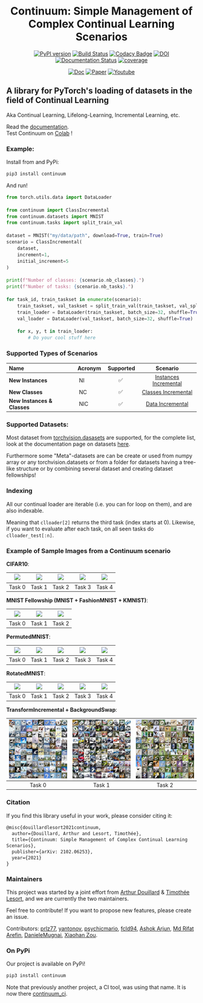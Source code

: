 <div align="center">

# Continuum: Simple Management of Complex Continual Learning Scenarios

[![PyPI version](https://badge.fury.io/py/continuum.svg)](https://badge.fury.io/py/continuum) [![Build Status](https://travis-ci.com/Continvvm/continuum.svg?branch=master)](https://travis-ci.com/Continvvm/continuum) [![Codacy Badge](https://api.codacy.com/project/badge/Grade/c3a31475bebc4036a13e6048c24eb3e0)](https://www.codacy.com/gh/Continvvm/continuum?utm_source=github.com&amp;utm_medium=referral&amp;utm_content=Continvvm/continuum&amp;utm_campaign=Badge_Grade) [![DOI](https://zenodo.org/badge/254864913.svg)](https://zenodo.org/badge/latestdoi/254864913) [![Documentation Status](https://readthedocs.org/projects/continuum/badge/?version=latest)](https://continuum.readthedocs.io/en/latest/?badge=latest)
[![coverage](coverage.svg)]()

[![Doc](https://img.shields.io/badge/Documentation-link-blue)](https://continuum.readthedocs.io/)
[![Paper](https://img.shields.io/badge/arXiv-2102.06253-brightgreen)](https://arxiv.org/abs/2102.06253)
[![Youtube](https://img.shields.io/badge/Youtube-link-purple)](https://www.youtube.com/watch?v=ntSR5oYKyhM)
</div>

## A library for PyTorch's loading of datasets in the field of Continual Learning

Aka Continual Learning, Lifelong-Learning, Incremental Learning, etc.

Read the [documentation](https://continuum.readthedocs.io/en/latest/). <br>
Test Continuum on [Colab](https://colab.research.google.com/drive/1bRx3M1YFcol9RZxBZ51brxqGWrf4-Bzn?usp=sharing) !

### Example:

Install from and PyPi:
```bash
pip3 install continuum
```

And run!
```python
from torch.utils.data import DataLoader

from continuum import ClassIncremental
from continuum.datasets import MNIST
from continuum.tasks import split_train_val

dataset = MNIST("my/data/path", download=True, train=True)
scenario = ClassIncremental(
    dataset,
    increment=1,
    initial_increment=5
)

print(f"Number of classes: {scenario.nb_classes}.")
print(f"Number of tasks: {scenario.nb_tasks}.")

for task_id, train_taskset in enumerate(scenario):
    train_taskset, val_taskset = split_train_val(train_taskset, val_split=0.1)
    train_loader = DataLoader(train_taskset, batch_size=32, shuffle=True)
    val_loader = DataLoader(val_taskset, batch_size=32, shuffle=True)

    for x, y, t in train_loader:
        # Do your cool stuff here
```

### Supported Types of Scenarios

|Name | Acronym | Supported | Scenario |
|:----|:---|:---:|:---:|
| **New Instances** | NI | :white_check_mark: | [Instances Incremental](https://continuum.readthedocs.io/en/latest/_tutorials/scenarios/scenarios.html#instance-incremental)|
| **New Classes** | NC | :white_check_mark: |[Classes Incremental](https://continuum.readthedocs.io/en/latest/_tutorials/scenarios/scenarios.html#classes-incremental)|
| **New Instances & Classes** | NIC | :white_check_mark: | [Data Incremental](https://continuum.readthedocs.io/en/latest/_tutorials/scenarios/scenarios.html#new-class-and-instance-incremental)|

### Supported Datasets:

Most dataset from [torchvision.dasasets](https://pytorch.org/docs/stable/torchvision/datasets.html) are supported, for the complete list, look at the documentation page on datasets [here](https://continuum.readthedocs.io/en/latest/_tutorials/datasets/dataset.html).

Furthermore some "Meta"-datasets are can be create or used from numpy array or any torchvision.datasets or from a folder for datasets having a tree-like structure or by combining several dataset and creating dataset fellowships!

### Indexing

All our continual loader are iterable (i.e. you can for loop on them), and are
also indexable.

Meaning that `clloader[2]` returns the third task (index starts at 0). Likewise,
if you want to evaluate after each task, on all seen tasks do `clloader_test[:n]`.

### Example of Sample Images from a Continuum scenario

**CIFAR10**:

|<img src="images/cifar10_0.jpg" width="150">|<img src="images/cifar10_1.jpg" width="150">|<img src="images/cifar10_2.jpg" width="150">|<img src="images/cifar10_3.jpg" width="150">|<img src="images/cifar10_4.jpg" width="150">|
|:-------------------------:|:-------------------------:|:-------------------------:|:-------------------------:|:-------------------------:|
|Task 0 | Task 1 | Task 2 | Task 3 | Task 4|

**MNIST Fellowship (MNIST + FashionMNIST + KMNIST)**:

|<img src="images/mnist_fellowship_0.jpg" width="150">|<img src="images/mnist_fellowship_1.jpg" width="150">|<img src="images/mnist_fellowship_2.jpg" width="150">|
|:-------------------------:|:-------------------------:|:-------------------------:|
|Task 0 | Task 1 | Task 2 |


**PermutedMNIST**:

|<img src="images/mnist_permuted_0.jpg" width="150">|<img src="images/mnist_permuted_1.jpg" width="150">|<img src="images/mnist_permuted_2.jpg" width="150">|<img src="images/mnist_permuted_3.jpg" width="150">|<img src="images/mnist_permuted_4.jpg" width="150">|
|:-------------------------:|:-------------------------:|:-------------------------:|:-------------------------:|:-------------------------:|
|Task 0 | Task 1 | Task 2 | Task 3 | Task 4|

**RotatedMNIST**:

|<img src="images/mnist_rotated_0.jpg" width="150">|<img src="images/mnist_rotated_1.jpg" width="150">|<img src="images/mnist_rotated_2.jpg" width="150">|<img src="images/mnist_rotated_3.jpg" width="150">|<img src="images/mnist_rotated_4.jpg" width="150">|
|:-------------------------:|:-------------------------:|:-------------------------:|:-------------------------:|:-------------------------:|
|Task 0 | Task 1 | Task 2 | Task 3 | Task 4|

**TransformIncremental + BackgroundSwap**:

|<img src="images/background_0.jpg" width="250">|<img src="images/background_1.jpg" width="250">|<img src="images/background_2.jpg" width="250">|
|:-------------------------:|:-------------------------:|:-------------------------:|
|Task 0 | Task 1 | Task 2 |

### Citation

If you find this library useful in your work, please consider citing it:

```
@misc{douillardlesort2021continuum,
  author={Douillard, Arthur and Lesort, Timothée},
  title={Continuum: Simple Management of Complex Continual Learning Scenarios},
  publisher={arXiv: 2102.06253},
  year={2021}
}
```


### Maintainers

This project was started by a joint effort from [Arthur Douillard](https://arthurdouillard.com/) &
[Timothée Lesort](https://tlesort.github.io/), and we are currently the two maintainers.

Feel free to contribute! If you want to propose new features, please create an issue.

Contributors: [prlz77](https://github.com/prlz77), [yantonov](https://github.com/yantonov),
[psychicmario](https://github.com/psychicmario), [fcld94](https://github.com/fcdl94), [Ashok Arjun](https://github.com/ashok-arjun), [Md Rifat Arefin](https://github.com/rarefin), [DanieleMugnai](https://github.com/mugnaidaniele), [Xiaohan Zou](https://github.com/Renovamen).


### On PyPi

Our project is available on PyPi!

```bash
pip3 install continuum
```

Note that previously another project, a CI tool, was using that name. It is now
there [continuum_ci](https://pypi.org/project/continuum_ci/).
